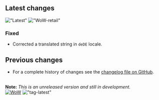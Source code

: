 ## Latest changes

[//]: <> (Rendered badges - Unfortunately most addon hosting websites do not support badges directly, but)
[//]: <> (fortunately GitHub renders them as images)

!["Latest"](https://camo.githubusercontent.com/ca14bf29cae000a0fd25bafe7c9ac56767e537cd30e6bfcc02c661fef144829c/68747470733a2f2f696d672e736869656c64732e696f2f62616467652f7461672d76302e31372e312d696e666f726d6174696f6e616c3f6c6f676f3d476974487562266c6f676f436f6c6f723d6c6967687467726179 "Latest release") !["WoW-retail"](https://camo.githubusercontent.com/077f6a676e53c872c2aff71cd9d838971d0df35ae13a416ec0af7a5098d4a890/68747470733a2f2f696d672e736869656c64732e696f2f62616467652f576f572d2d72657461696c2d31302e312e352d6f72616e6765 "Supported game version")

### Fixed

- Corrected a translated string in `deDE` locale.
&nbsp;  

## Previous changes

- For a complete history of changes see the [changelog file on GitHub](https://github.com/erglo/mission-report-button-plus/blob/main/CHANGELOG.md "CHANGELOG.md").

&nbsp;  
**Note:** _This is an unreleased version and still in development._  
[![WoW](https://img.shields.io/badge/WoW--retail-10.1.5-orange)](https://addons.wago.io/addons/mission-report-button-plus "Supported game version")
!["tag-latest"](https://img.shields.io/badge/tag-v0.17.2-informational?logo=GitHub&logoColor=lightgray "Test version")
